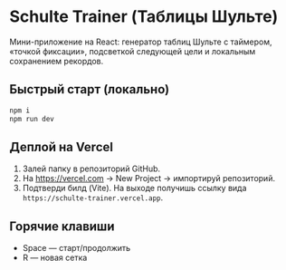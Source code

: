 # Schulte Trainer (Таблицы Шульте)

Мини-приложение на React: генератор таблиц Шульте с таймером, «точкой фиксации», подсветкой следующей цели и локальным сохранением рекордов.

## Быстрый старт (локально)

```bash
npm i
npm run dev
```

## Деплой на Vercel
1) Залей папку в репозиторий GitHub.  
2) На https://vercel.com → New Project → импортируй репозиторий.  
3) Подтверди билд (Vite). На выходе получишь ссылку вида `https://schulte-trainer.vercel.app`.

## Горячие клавиши
- Space — старт/продолжить
- R — новая сетка
